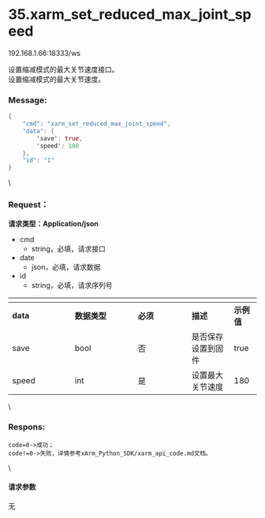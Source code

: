 # 35.xarm\_set\_reduced\_max\_joint\_speed

192.168.1.66:18333/ws

设置缩减模式的最大关节速度接口。\
设置缩减模式的最大关节速度。

### Message: <a href="#message" id="message"></a>

```actionscript
{
    "cmd": "xarm_set_reduced_max_joint_speed",
    "data": {
        'save': true, 
        'speed': 180
    },
    "id": "1"
}
```

\


### Request： <a href="#request" id="request"></a>

**请求类型：Application/json**

* cmd
  * string，必填，请求接口
* date
  * json，必填，请求数据
* id
  * string，必填，请求序列号

<table data-header-hidden><thead><tr><th width="111"></th><th width="112"></th><th width="93"></th><th></th><th></th></tr></thead><tbody><tr><td><strong>data</strong></td><td><strong>数据类型</strong></td><td><strong>必须</strong></td><td><strong>描述</strong></td><td><strong>示例值</strong></td></tr><tr><td>save</td><td>bool</td><td>否</td><td>是否保存设置到固件</td><td>true</td></tr><tr><td>speed</td><td>int</td><td>是</td><td>设置最大关节速度</td><td>180</td></tr></tbody></table>

\


### Respons: <a href="#respons" id="respons"></a>

```
code=0->成功；
code!=0->失败，详情参考xArm_Python_SDK/xarm_api_code.md文档。
```

\


#### 请求参数

无
